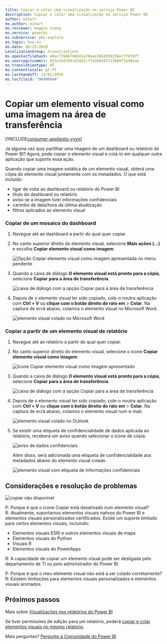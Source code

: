 ```yaml
---
title: Copiar e colar uma visualização no serviço Power BI
description: Copiar e colar uma visualização no serviço Power BI
author: mihart
ms.author: mihart
ms.reviewer: maggie.tsang
ms.service: powerbi
ms.subservice: pbi-explore
ms.topic: how-to
ms.date: 08/25/2020
LocalizationGroup: Visualizations
ms.openlocfilehash: a0ac7760b766681a70aae3662059256ecffbf07f
ms.sourcegitcommit: 653e18d7041d3dd1cf7a38010372366975a98eae
ms.translationtype: HT
ms.contentlocale: pt-PT
ms.lasthandoff: 12/01/2020
ms.locfileid: "96400644"
---
```

# <a name="copy-a-visual-as-an-image-to-your-clipboard"></a>Copiar um elemento visual como uma imagem na área de transferência

[!INCLUDE[consumer-appliesto-yyyn](../includes/consumer-appliesto-yyyn.md)]

Já alguma vez quis partilhar uma imagem de um dashboard ou relatório do Power BI? Agora, pode copiar o elemento visual e colá-lo em qualquer outra aplicação que suporte essa ação. 

Quando copiar uma imagem estática de um elemento visual, obterá uma cópia do elemento visual juntamente com os metadados. O que está incluído:
* ligar de volta ao dashboard ou relatório do Power BI
* título do dashboard ou relatório
* aviso se a imagem tiver informações confidenciais
* carimbo de data/hora da última atualização
* filtros aplicados ao elemento visual

### <a name="copy-from-a-dashboard-tile"></a>Copiar de um mosaico do dashboard

1. Navegue até ao dashboard a partir do qual quer copiar.

2. No canto superior direito do elemento visual, selecione **Mais ações (...)** e escolha **Copiar elemento visual como imagem**. 

    ![Opção Copiar elemento visual como imagem apresentada no menu pendente](media/end-user-copy-paste/power-bi-copy-dashboard.png)

3. Quando a caixa de diálogo **O elemento visual está pronto para a cópia**, selecione **Copiar para a área de transferência**.

    ![caixa de diálogo com a opção Copiar para a área de transferência](media//end-user-copy-paste/power-bi-copied.png)

4. Depois de o elemento visual ter sido copiado, cole-o noutra aplicação com **Ctrl + V** ou **clique com o botão direito do rato em** > **Colar**. Na captura de ecrã abaixo, colamos o elemento visual no Microsoft Word. 

    ![elemento visual colado no Microsoft Word](media//end-user-copy-paste/power-bi-paste-word.png)

### <a name="copy-from-a-report-visual"></a>Copiar a partir de um elemento visual de relatório 

1. Navegue até ao relatório a partir do qual quer copiar.

2. No canto superior direito do elemento visual, selecione o ícone **Copiar elemento visual como imagem**. 

    ![ícone Copiar elemento visual como imagem apresentado](media/end-user-copy-paste/power-bi-copy-icon.png)

3. Quando a caixa de diálogo **O elemento visual está pronto para a cópia**, selecione **Copiar para a área de transferência**.

    ![caixa de diálogo com a opção Copiar para a área de transferência](media//end-user-copy-paste/power-bi-copied.png)


4. Depois de o elemento visual ter sido copiado, cole-o noutra aplicação com **Ctrl + V** ou **clique com o botão direito do rato em** > **Colar**. Na captura de ecrã abaixo, colamos o elemento visual num e-mail.

    ![elemento visual colado no Outlook](media//end-user-copy-paste/power-bi-copy-email.png)

5. Se existir uma etiqueta de confidencialidade de dados aplicada ao relatório, receberá um aviso quando selecionar o ícone de cópia.  

    ![aviso de dados confidenciais](media//end-user-copy-paste/power-bi-sensitive.png)

    Além disso, será adicionada uma etiqueta de confidencialidade aos metadados abaixo do elemento visual colado. 

    ![elemento visual com etiqueta de informações confidenciais](media//end-user-copy-paste/power-bi-confidential.png)



## <a name="considerations-and-troubleshooting"></a>Considerações e resolução de problemas

   ![copiar não disponível](media//end-user-copy-paste/power-bi-copy-grey.png)


P: Porque é que o ícone Copiar está desativado num elemento visual?    
R: Atualmente, suportamos elementos visuais nativos do Power BI e elementos visuais personalizados certificados. Existe um suporte limitado para certos elementos visuais, incluindo: 
- Elementos visuais ESRI e outros elementos visuais de mapa 
- Elementos visuais do Python 
- Visuais R 
- Elementos visuais do PowerApps   

R: A capacidade de copiar um elemento visual pode ser desligada pelo departamento de TI ou pelo administrador do Power BI.


P: Porque é que o meu elemento visual não está a ser colado corretamente?    
R: Existem limitações para elementos visuais personalizados e elementos visuais animados. 



## <a name="next-steps"></a>Próximos passos
Mais sobre [Visualizações nos relatórios do Power BI](end-user-visual-type.md)

Se tiver permissões de edição para um relatório, poderá [copiar e colar elementos visuais no mesmo relatório](../visuals/power-bi-visualization-copy-paste.md). 

Mais perguntas? [Pergunte à Comunidade do Power BI](https://community.powerbi.com/)

